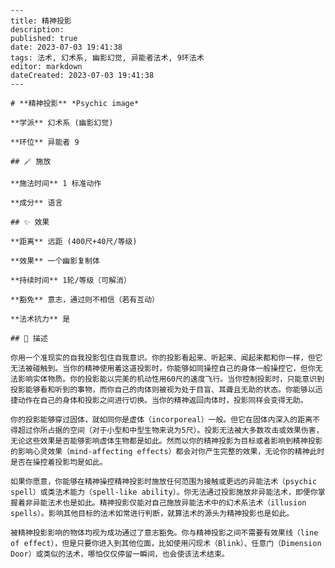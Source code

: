 
    ---
    title: 精神投影
    description: 
    published: true
    date: 2023-07-03 19:41:38
    tags: 法术, 幻术系, 幽影幻觉, 异能者法术, 9环法术
    editor: markdown
    dateCreated: 2023-07-03 19:41:38
    ---

    # **精神投影** *Psychic image*

    **学派** 幻术系 (幽影幻觉) 

    **环位** 异能者 9

    ## 🪄 施放

    **施法时间** 1 标准动作

    **成分** 语言

    ## ✨ 效果  

    **距离** 远距 (400尺+40尺/等级) 

    **效果** 一个幽影复制体 

    **持续时间** 1轮/等级（可解消） 

    **豁免** 意志，通过则不相信（若有互动）

    **法术抗力** 是

    ## 📖 描述

    你用一个准现实的自我投影包住自我意识。你的投影看起来、听起来、闻起来都和你一样，但它无法被碰触到。当你的精神使用着这道投影时，你能够如同操控自己的身体一般操控它，但你无法影响实体物质。你的投影能以完美的机动性用60尺的速度飞行。当你控制投影时，只能意识到投影能够看和听到的事物，而你自己的肉体则被视为处于目盲、耳聋且无助的状态。你能够以迅捷动作在自己的身体和投影之间进行切换。当你的精神返回肉体时，投影同样会变得无助。

    你的投影能够穿过固体，就如同你是虚体（incorporeal）一般。但它在固体内深入的距离不得超过你所占据的空间（对于小型和中型生物来说为5尺）。投影无法被大多数攻击或效果伤害，无论这些效果是否能够影响虚体生物都是如此。然而以你的精神投影为目标或者影响到精神投影的影响心灵效果（mind-affecting effects）都会对你产生完整的效果，无论你的精神此时是否在操控着投影均是如此。

    如果你愿意，你能够在精神操控精神投影时施放任何范围为接触或更远的异能法术（psychic spell）或类法术能力（spell-like ability）。你无法通过投影施放非异能法术，即便你掌握着非异能法术也是如此。精神投影仅能对自己施放异能法术中的幻术系法术（illusion spells）。影响其他目标的法术如常进行判断，就算法术的源头为精神投影也是如此。

    被精神投影影响的物体均视为成功通过了意志豁免。你与精神投影之间不需要有效果线（line of effect），但是只要你进入到其他位面，比如使用闪现术（Blink）、任意门（Dimension Door）或类似的法术，哪怕仅仅停留一瞬间，也会使该法术结束。
    